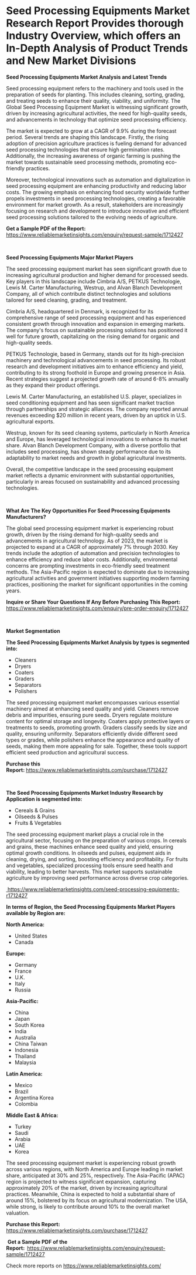 <p><h1>Seed Processing Equipments Market Research Report Provides thorough Industry Overview, which offers an In-Depth Analysis of Product Trends and New Market Divisions</h1></p><p><strong>Seed Processing Equipments Market Analysis and Latest Trends</strong></p>
<p><p>Seed processing equipment refers to the machinery and tools used in the preparation of seeds for planting. This includes cleaning, sorting, grading, and treating seeds to enhance their quality, viability, and uniformity. The Global Seed Processing Equipment Market is witnessing significant growth, driven by increasing agricultural activities, the need for high-quality seeds, and advancements in technology that optimize seed processing efficiency.</p><p>The market is expected to grow at a CAGR of 9.9% during the forecast period. Several trends are shaping this landscape. Firstly, the rising adoption of precision agriculture practices is fueling demand for advanced seed processing technologies that ensure high germination rates. Additionally, the increasing awareness of organic farming is pushing the market towards sustainable seed processing methods, promoting eco-friendly practices.</p><p>Moreover, technological innovations such as automation and digitalization in seed processing equipment are enhancing productivity and reducing labor costs. The growing emphasis on enhancing food security worldwide further propels investments in seed processing technologies, creating a favorable environment for market growth. As a result, stakeholders are increasingly focusing on research and development to introduce innovative and efficient seed processing solutions tailored to the evolving needs of agriculture.</p></p>
<p><strong>Get a Sample PDF of the Report:&nbsp;</strong> <a href="https://www.reliablemarketinsights.com/enquiry/request-sample/1712427?utm_campaign=1937&utm_medium=2&utm_source=Github&utm_content=ia&utm_term=11012025&utm_id=seed-processing-equipments">https://www.reliablemarketinsights.com/enquiry/request-sample/1712427</a></p>
<p>&nbsp;</p>
<p><strong>Seed Processing Equipments Major Market Players</strong></p>
<p><p>The seed processing equipment market has seen significant growth due to increasing agricultural production and higher demand for processed seeds. Key players in this landscape include Cimbria A/S, PETKUS Technologie, Lewis M. Carter Manufacturing, Westrup, and Alvan Blanch Development Company, all of which contribute distinct technologies and solutions tailored for seed cleaning, grading, and treatment.</p><p>Cimbria A/S, headquartered in Denmark, is recognized for its comprehensive range of seed processing equipment and has experienced consistent growth through innovation and expansion in emerging markets. The company's focus on sustainable processing solutions has positioned it well for future growth, capitalizing on the rising demand for organic and high-quality seeds.</p><p>PETKUS Technologie, based in Germany, stands out for its high-precision machinery and technological advancements in seed processing. Its robust research and development initiatives aim to enhance efficiency and yield, contributing to its strong foothold in Europe and growing presence in Asia. Recent strategies suggest a projected growth rate of around 6-8% annually as they expand their product offerings.</p><p>Lewis M. Carter Manufacturing, an established U.S. player, specializes in seed conditioning equipment and has seen significant market traction through partnerships and strategic alliances. The company reported annual revenues exceeding $20 million in recent years, driven by an uptick in U.S. agricultural exports.</p><p>Westrup, known for its seed cleaning systems, particularly in North America and Europe, has leveraged technological innovations to enhance its market share. Alvan Blanch Development Company, with a diverse portfolio that includes seed processing, has shown steady performance due to its adaptability to market needs and growth in global agricultural investments.</p><p>Overall, the competitive landscape in the seed processing equipment market reflects a dynamic environment with substantial opportunities, particularly in areas focused on sustainability and advanced processing technologies.</p></p>
<p>&nbsp;</p>
<p><strong>What Are The Key Opportunities For Seed Processing Equipments Manufacturers?</strong></p>
<p><p>The global seed processing equipment market is experiencing robust growth, driven by the rising demand for high-quality seeds and advancements in agricultural technology. As of 2023, the market is projected to expand at a CAGR of approximately 7% through 2030. Key trends include the adoption of automation and precision technologies to enhance efficiency and reduce labor costs. Additionally, environmental concerns are prompting investments in eco-friendly seed treatment methods. The Asia-Pacific region is expected to dominate due to increasing agricultural activities and government initiatives supporting modern farming practices, positioning the market for significant opportunities in the coming years.</p></p>
<p><strong>Inquire or Share Your Questions If Any Before Purchasing This Report:</strong> <a href="https://www.reliablemarketinsights.com/enquiry/pre-order-enquiry/1712427?utm_campaign=1937&utm_medium=2&utm_source=Github&utm_content=ia&utm_term=11012025&utm_id=seed-processing-equipments">https://www.reliablemarketinsights.com/enquiry/pre-order-enquiry/1712427</a></p>
<p>&nbsp;</p>
<p><strong>Market Segmentation</strong></p>
<p><strong>The Seed Processing Equipments Market Analysis by types is segmented into:</strong></p>
<p><ul><li>Cleaners</li><li>Dryers</li><li>Coaters</li><li>Graders</li><li>Separators</li><li>Polishers</li></ul></p>
<p><p>The seed processing equipment market encompasses various essential machinery aimed at enhancing seed quality and yield. Cleaners remove debris and impurities, ensuring pure seeds. Dryers regulate moisture content for optimal storage and longevity. Coaters apply protective layers or treatments to seeds, promoting growth. Graders classify seeds by size and quality, ensuring uniformity. Separators efficiently divide different seed types or grades, while polishers enhance the appearance and quality of seeds, making them more appealing for sale. Together, these tools support efficient seed production and agricultural success.</p></p>
<p><strong>Purchase this Report:&nbsp;</strong><a href="https://www.reliablemarketinsights.com/purchase/1712427?utm_campaign=1937&utm_medium=2&utm_source=Github&utm_content=ia&utm_term=11012025&utm_id=seed-processing-equipments">https://www.reliablemarketinsights.com/purchase/1712427</a></p>
<p>&nbsp;</p>
<p><strong>The Seed Processing Equipments Market Industry Research by Application is segmented into:</strong></p>
<p><ul><li>Cereals & Grains</li><li>Oilseeds & Pulses</li><li>Fruits & Vegetables</li></ul></p>
<p><p>The seed processing equipment market plays a crucial role in the agricultural sector, focusing on the preparation of various crops. In cereals and grains, these machines enhance seed quality and yield, ensuring optimal growth conditions. In oilseeds and pulses, equipment aids in cleaning, drying, and sorting, boosting efficiency and profitability. For fruits and vegetables, specialized processing tools ensure seed health and viability, leading to better harvests. This market supports sustainable agriculture by improving seed performance across diverse crop categories.</p></p>
<p><a href="https://www.reliablemarketinsights.com/seed-processing-equipments-r1712427?utm_campaign=1937&utm_medium=2&utm_source=Github&utm_content=ia&utm_term=11012025&utm_id=seed-processing-equipments">&nbsp;https://www.reliablemarketinsights.com/seed-processing-equipments-r1712427</a></p>
<p><strong>In terms of Region, the Seed Processing Equipments Market Players available by Region are:</strong></p>
<p>
    <p> <strong> North America: </strong>
        <ul>
            <li>United States</li>
            <li>Canada</li>
        </ul>
        </p> 
    <p> <strong> Europe: </strong>
        <ul>
            <li>Germany</li>
            <li>France</li>
            <li>U.K.</li>
            <li>Italy</li>
            <li>Russia</li>
        </ul>
        </p> 
    <p> <strong> Asia-Pacific: </strong>
        <ul>
            <li>China</li>
            <li>Japan</li>
            <li>South Korea</li>
            <li>India</li>
            <li>Australia</li>
            <li>China Taiwan</li>
            <li>Indonesia</li>
            <li>Thailand</li>
            <li>Malaysia</li>
        </ul>
        </p> 
    <p> <strong> Latin America: </strong>
        <ul>
            <li>Mexico</li>
            <li>Brazil</li>
            <li>Argentina Korea</li>
            <li>Colombia</li>
        </ul>
        </p> 
    <p> <strong> Middle East & Africa: </strong>
        <ul>
            <li>Turkey</li>
            <li>Saudi</li>
            <li>Arabia</li>
            <li>UAE</li>
            <li>Korea</li>
        </ul>
    </p>
    </p>
<p><p>The seed processing equipment market is experiencing robust growth across various regions, with North America and Europe leading in market share, anticipated at 30% and 25%, respectively. The Asia-Pacific (APAC) region is projected to witness significant expansion, capturing approximately 20% of the market, driven by increasing agricultural practices. Meanwhile, China is expected to hold a substantial share of around 15%, bolstered by its focus on agricultural modernization. The USA, while strong, is likely to contribute around 10% to the overall market valuation.</p></p>
<p><strong>Purchase this Report: </strong><a href="https://www.reliablemarketinsights.com/purchase/1712427?utm_campaign=1937&utm_medium=2&utm_source=Github&utm_content=ia&utm_term=11012025&utm_id=seed-processing-equipments">https://www.reliablemarketinsights.com/purchase/1712427</a></p>
<p>&nbsp;<strong>Get a Sample PDF of the Report:&nbsp;&nbsp;</strong><a href="https://www.reliablemarketinsights.com/enquiry/request-sample/1712427?utm_campaign=1937&utm_medium=2&utm_source=Github&utm_content=ia&utm_term=11012025&utm_id=seed-processing-equipments">https://www.reliablemarketinsights.com/enquiry/request-sample/1712427</a></p>
<p><strong></strong></p>
<p>Check more reports on <a href="https://www.reliablemarketinsights.com/?utm_campaign=1937&utm_medium=2&utm_source=Github&utm_content=ia&utm_term=11012025&utm_id=seed-processing-equipments">https://www.reliablemarketinsights.com/</a></p>